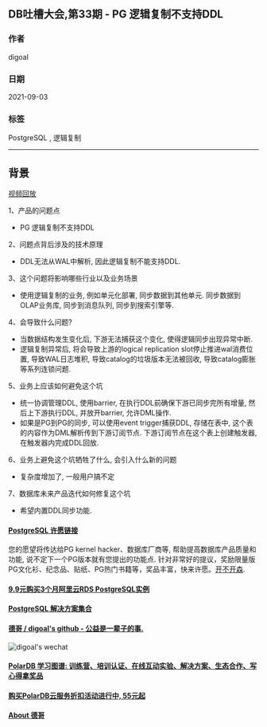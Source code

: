 ## DB吐槽大会,第33期 - PG 逻辑复制不支持DDL  
  
### 作者  
digoal  
  
### 日期  
2021-09-03  
  
### 标签  
PostgreSQL , 逻辑复制  
  
----  
  
## 背景  
[视频回放](https://www.bilibili.com/video/BV1g3411q7vz/)  
  
1、产品的问题点  
- PG 逻辑复制不支持DDL  
  
2、问题点背后涉及的技术原理  
- DDL无法从WAL中解析, 因此逻辑复制不能支持DDL.   
  
3、这个问题将影响哪些行业以及业务场景  
- 使用逻辑复制的业务, 例如单元化部署, 同步数据到其他单元. 同步数据到OLAP业务库, 同步到消息队列, 同步到搜索引擎等.   
  
4、会导致什么问题?  
- 当数据结构发生变化后, 下游无法捕获这个变化, 使得逻辑同步出现异常中断.
- 逻辑复制异常后, 将会导致上游的logical replication slot停止推进wal消费位置, 导致WAL日志堆积, 导致catalog的垃圾版本无法被回收, 导致catalog膨胀等系列连锁问题.  
  
5、业务上应该如何避免这个坑  
- 统一协调管理DDL, 使用barrier, 在执行DDL前确保下游已同步完所有增量, 然后上下游执行DDL, 并放开barrier, 允许DML操作.   
- 如果是PG到PG的同步, 可以使用event trigger捕获DDL, 存储在表中, 这个表的内容作为DML解析传到下游订阅节点. 下游订阅节点在这个表上创建触发器, 在触发器内完成DDL回放.   
  
6、业务上避免这个坑牺牲了什么, 会引入什么新的问题  
- 复杂度增加了, 一般用户搞不定  
  
7、数据库未来产品迭代如何修复这个坑  
- 希望内置DDL同步功能.  
    
  
#### [PostgreSQL 许愿链接](https://github.com/digoal/blog/issues/76 "269ac3d1c492e938c0191101c7238216")
您的愿望将传达给PG kernel hacker、数据库厂商等, 帮助提高数据库产品质量和功能, 说不定下一个PG版本就有您提出的功能点. 针对非常好的提议，奖励限量版PG文化衫、纪念品、贴纸、PG热门书籍等，奖品丰富，快来许愿。[开不开森](https://github.com/digoal/blog/issues/76 "269ac3d1c492e938c0191101c7238216").  
  
  
#### [9.9元购买3个月阿里云RDS PostgreSQL实例](https://www.aliyun.com/database/postgresqlactivity "57258f76c37864c6e6d23383d05714ea")
  
  
#### [PostgreSQL 解决方案集合](https://yq.aliyun.com/topic/118 "40cff096e9ed7122c512b35d8561d9c8")
  
  
#### [德哥 / digoal's github - 公益是一辈子的事.](https://github.com/digoal/blog/blob/master/README.md "22709685feb7cab07d30f30387f0a9ae")
  
  
![digoal's wechat](../pic/digoal_weixin.jpg "f7ad92eeba24523fd47a6e1a0e691b59")
  
  
#### [PolarDB 学习图谱: 训练营、培训认证、在线互动实验、解决方案、生态合作、写心得拿奖品](https://www.aliyun.com/database/openpolardb/activity "8642f60e04ed0c814bf9cb9677976bd4")
  
  
#### [购买PolarDB云服务折扣活动进行中, 55元起](https://www.aliyun.com/activity/new/polardb-yunparter?userCode=bsb3t4al "e0495c413bedacabb75ff1e880be465a")
  
  
#### [About 德哥](https://github.com/digoal/blog/blob/master/me/readme.md "a37735981e7704886ffd590565582dd0")
  
